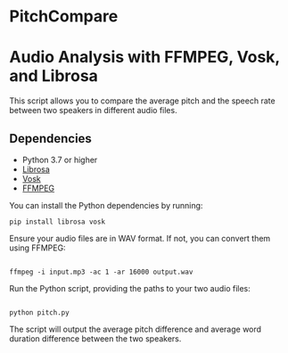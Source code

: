 # PitchCompare

# Audio Analysis with FFMPEG, Vosk, and Librosa

This script allows you to compare the average pitch and the speech rate between two speakers in different audio files. 

## Dependencies

- Python 3.7 or higher
- [Librosa](https://librosa.org/doc/main/install.html)
- [Vosk](https://alphacephei.com/vosk/)
- [FFMPEG](https://www.ffmpeg.org/)

You can install the Python dependencies by running:

```shell
pip install librosa vosk
```
Ensure your audio files are in WAV format. If not, you can convert them using FFMPEG:

```shell

ffmpeg -i input.mp3 -ac 1 -ar 16000 output.wav
```

Run the Python script, providing the paths to your two audio files:

```shell

python pitch.py
```
The script will output the average pitch difference and average word duration difference between the two speakers.
